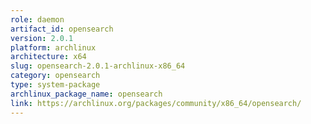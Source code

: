 ```yaml
---
role: daemon
artifact_id: opensearch
version: 2.0.1
platform: archlinux
architecture: x64
slug: opensearch-2.0.1-archlinux-x86_64
category: opensearch
type: system-package
archlinux_package_name: opensearch
link: https://archlinux.org/packages/community/x86_64/opensearch/
---
```



